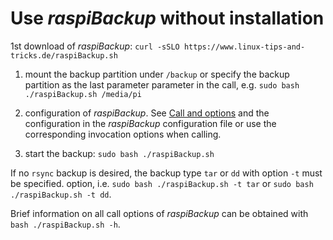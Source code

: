 <a name="adhoc"></a>
# Use *raspiBackup* without installation

1st download of *raspiBackup*: `curl -sSLO https://www.linux-tips-and-tricks.de/raspiBackup.sh`

1. mount the backup partition under `/backup` or specify the backup partition as the last parameter
   parameter in the call, e.g. `sudo bash ./raspiBackup.sh /media/pi`

1. configuration of *raspiBackup*. See [Call and options](invocation-options.md) and
   the configuration in the *raspiBackup* configuration file or use the corresponding invocation options
   when calling.

1. start the backup: `sudo bash ./raspiBackup.sh`

If no `rsync` backup is desired, the backup type `tar` or `dd` with option `-t` must be specified.
option, i.e. `sudo bash ./raspiBackup.sh -t tar` or `sudo bash ./raspiBackup.sh -t dd`.

Brief information on all call options of *raspiBackup* can be obtained with `bash ./raspiBackup.sh -h`.

[.status]: translated


